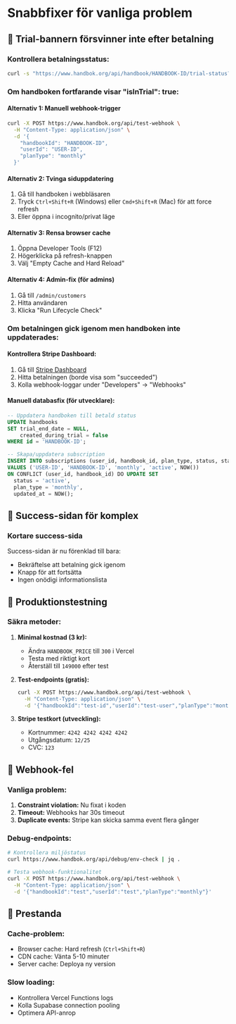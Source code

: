 # Snabbfixer för vanliga problem

## 🚨 Trial-bannern försvinner inte efter betalning

### Kontrollera betalningsstatus:
```bash
curl -s "https://www.handbok.org/api/handbook/HANDBOOK-ID/trial-status?userId=USER-ID" | jq .
```

### Om handboken fortfarande visar "isInTrial": true:

#### Alternativ 1: Manuell webhook-trigger
```bash
curl -X POST https://www.handbok.org/api/test-webhook \
  -H "Content-Type: application/json" \
  -d '{
    "handbookId": "HANDBOOK-ID",
    "userId": "USER-ID",
    "planType": "monthly"
  }'
```

#### Alternativ 2: Tvinga siduppdatering
1. Gå till handboken i webbläsaren
2. Tryck `Ctrl+Shift+R` (Windows) eller `Cmd+Shift+R` (Mac) för att force refresh
3. Eller öppna i incognito/privat läge

#### Alternativ 3: Rensa browser cache
1. Öppna Developer Tools (F12)
2. Högerklicka på refresh-knappen
3. Välj "Empty Cache and Hard Reload"

#### Alternativ 4: Admin-fix (för admins)
1. Gå till `/admin/customers`
2. Hitta användaren
3. Klicka "Run Lifecycle Check"

### Om betalningen gick igenom men handboken inte uppdaterades:

#### Kontrollera Stripe Dashboard:
1. Gå till [Stripe Dashboard](https://dashboard.stripe.com/payments)
2. Hitta betalningen (borde visa som "succeeded")
3. Kolla webhook-loggar under "Developers" → "Webhooks"

#### Manuell databasfix (för utvecklare):
```sql
-- Uppdatera handboken till betald status
UPDATE handbooks 
SET trial_end_date = NULL, 
    created_during_trial = false 
WHERE id = 'HANDBOOK-ID';

-- Skapa/uppdatera subscription
INSERT INTO subscriptions (user_id, handbook_id, plan_type, status, started_at)
VALUES ('USER-ID', 'HANDBOOK-ID', 'monthly', 'active', NOW())
ON CONFLICT (user_id, handbook_id) DO UPDATE SET
  status = 'active',
  plan_type = 'monthly',
  updated_at = NOW();
```

## 🚨 Success-sidan för komplex

### Kortare success-sida
Success-sidan är nu förenklad till bara:
- Bekräftelse att betalning gick igenom
- Knapp för att fortsätta
- Ingen onödigi informationslista

## 🚨 Produktionstestning 

### Säkra metoder:
1. **Minimal kostnad (3 kr):**
   - Ändra `HANDBOOK_PRICE` till `300` i Vercel
   - Testa med riktigt kort
   - Återställ till `149000` efter test

2. **Test-endpoints (gratis):**
   ```bash
   curl -X POST https://www.handbok.org/api/test-webhook \
     -H "Content-Type: application/json" \
     -d '{"handbookId":"test-id","userId":"test-user","planType":"monthly"}'
   ```

3. **Stripe testkort (utveckling):**
   - Kortnummer: `4242 4242 4242 4242`
   - Utgångsdatum: `12/25`
   - CVC: `123`

## 🚨 Webhook-fel

### Vanliga problem:
1. **Constraint violation:** Nu fixat i koden
2. **Timeout:** Webhooks har 30s timeout
3. **Duplicate events:** Stripe kan skicka samma event flera gånger

### Debug-endpoints:
```bash
# Kontrollera miljöstatus
curl https://www.handbok.org/api/debug/env-check | jq .

# Testa webhook-funktionalitet
curl -X POST https://www.handbok.org/api/test-webhook \
  -H "Content-Type: application/json" \
  -d '{"handbookId":"test","userId":"test","planType":"monthly"}'
```

## 🚨 Prestanda

### Cache-problem:
- Browser cache: Hard refresh (`Ctrl+Shift+R`)
- CDN cache: Vänta 5-10 minuter
- Server cache: Deploya ny version

### Slow loading:
- Kontrollera Vercel Functions logs
- Kolla Supabase connection pooling
- Optimera API-anrop 